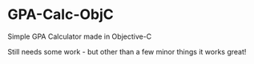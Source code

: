 GPA-Calc-ObjC
=============

Simple GPA Calculator made in Objective-C

Still needs some work - but other than a few minor things it works great! 
